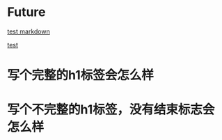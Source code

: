 # Future

<a href='www.baidu.com'>test markdown</a>

<a href="javascript:void(0);">test</a>

<h1>写个完整的h1标签会怎么样</h1>

<h1>写个不完整的h1标签，没有结束标志会怎么样

<p> <img> <code>
